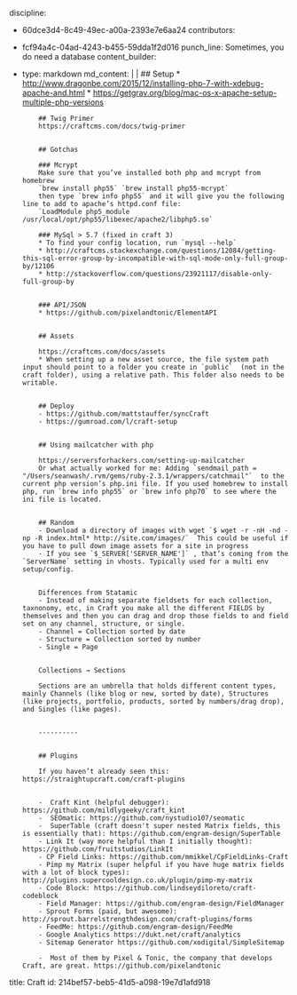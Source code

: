discipline:
  - 60dce3d4-8c49-49ec-a00a-2393e7e6aa24
contributors:
  - fcf94a4c-04ad-4243-b455-59dda1f2d016
punch_line: Sometimes, you do need a database
content_builder:
  - 
    type: markdown
    md_content: |
      |
            ## Setup
            * http://www.dragonbe.com/2015/12/installing-php-7-with-xdebug-apache-and.html
            * https://getgrav.org/blog/mac-os-x-apache-setup-multiple-php-versions
      
      
            ## Twig Primer
            https://craftcms.com/docs/twig-primer
      
      
            ## Gotchas
      
            ### Mcrypt
            Make sure that you’ve installed both php and mcrypt from homebrew
            `brew install php55` `brew install php55-mcrypt`
            then type `brew info php55` and it will give you the following line to add to apache’s httpd.conf file:
            `LoadModule php5_module    /usr/local/opt/php55/libexec/apache2/libphp5.so`
      
            ### MySql > 5.7 (fixed in craft 3)
            * To find your config location, run `mysql --help`
            * http://craftcms.stackexchange.com/questions/12084/getting-this-sql-error-group-by-incompatible-with-sql-mode-only-full-group-by/12106
            * http://stackoverflow.com/questions/23921117/disable-only-full-group-by
      
      
            ### API/JSON
            * https://github.com/pixelandtonic/ElementAPI
      
      
            ## Assets
      
            https://craftcms.com/docs/assets
            * When setting up a new asset source, the file system path input should point to a folder you create in `public`  (not in the craft folder), using a relative path. This folder also needs to be writable.
      
      
            ## Deploy
            - https://github.com/mattstauffer/syncCraft
            - https://gumroad.com/l/craft-setup
      
      
            ## Using mailcatcher with php
      
            https://serversforhackers.com/setting-up-mailcatcher
            Or what actually worked for me: Adding `sendmail_path = "/Users/seanwash/.rvm/gems/ruby-2.3.1/wrappers/catchmail"`  to the current php version’s php.ini file. If you used homebrew to install php, run `brew info php55` or `brew info php70` to see where the ini file is located.
      
      
            ## Random
            - Download a directory of images with wget `$ wget -r -nH -nd -np -R index.html* http://site.com/images/`  This could be useful if you have to pull down image assets for a site in progress
            - If you see `$_SERVER['SERVER_NAME']` , that’s coming from the `ServerName` setting in vhosts. Typically used for a multi env setup/config.
      
      
            Differences from Statamic
            - Instead of making separate fieldsets for each collection, taxnonomy, etc, in Craft you make all the different FIELDS by themselves and then you can drag and drop those fields to and field set on any channel, structure, or single.
            - Channel = Collection sorted by date
            - Structure = Collection sorted by number
            - Single = Page
      
      
            Collections → Sections
      
            Sections are an umbrella that holds different content types, mainly Channels (like blog or new, sorted by date), Structures (like projects, portfolio, products, sorted by numbers/drag drop), and Singles (like pages).
      
      
            ----------
      
      
            ## Plugins
      
            If you haven’t already seen this: https://straightupcraft.com/craft-plugins
      
      
            -  Craft Kint (helpful debugger): https://github.com/mildlygeeky/craft_kint
            -  SEOmatic: https://github.com/nystudio107/seomatic
            -  SuperTable (craft doesn't super nested Matrix fields, this is essentially that): https://github.com/engram-design/SuperTable
            - Link It (way more helpful than I initially thought): https://github.com/fruitstudios/LinkIt
            - CP Field Links: https://github.com/mmikkel/CpFieldLinks-Craft
            - Pimp my Matrix (super helpful if you have huge matrix fields with a lot of block types): http://plugins.supercooldesign.co.uk/plugin/pimp-my-matrix
            - Code Block: https://github.com/lindseydiloreto/craft-codeblock
            - Field Manager: https://github.com/engram-design/FieldManager
            - Sprout Forms (paid, but awesome): http://sprout.barrelstrengthdesign.com/craft-plugins/forms
            - FeedMe: https://github.com/engram-design/FeedMe
            - Google Analytics https://dukt.net/craft/analytics
            - Sitemap Generator https://github.com/xodigital/SimpleSitemap
      
            -  Most of them by Pixel & Tonic, the company that develops Craft, are great. https://github.com/pixelandtonic
title: Craft
id: 214bef57-beb5-41d5-a098-19e7d1afd918
